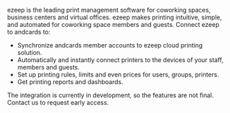 ezeep is the leading print management software for coworking spaces, business centers and virtual offices. ezeep makes printing intuitive, simple, and automated for coworking space members and guests. Connect ezeep to andcards to:

- Synchronize andcards member accounts to ezeep cloud printing solution.
- Automatically and instantly connect printers to the devices of your staff, members and guests.
- Set up printing rules, limits and even prices for users, groups, printers.
- Get printing reports and dashboards.

The integration is currently in development, so the features are not final. Contact us to request early access.